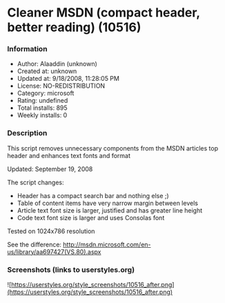# Cleaner MSDN (compact header, better reading) (10516)

### Information
- Author: Alaaddin (unknown)
- Created at: unknown
- Updated at: 9/18/2008, 11:28:05 PM
- License: NO-REDISTRIBUTION
- Category: microsoft
- Rating: undefined
- Total installs: 895
- Weekly installs: 0


### Description
This script removes unnecessary components from the MSDN articles top header and enhances text fonts and format

Updated: September 19, 2008

The script changes:
- Header has a compact search bar and nothing else ;)
- Table of content items have very narrow margin between levels
- Article text font size is larger, justified and has greater line height
- Code text font size is larger and uses Consolas font

Tested on 1024x786 resolution

See the difference: http://msdn.microsoft.com/en-us/library/aa697427(VS.80).aspx


### Screenshots (links to userstyles.org)
![https://userstyles.org/style_screenshots/10516_after.png](https://userstyles.org/style_screenshots/10516_after.png)



